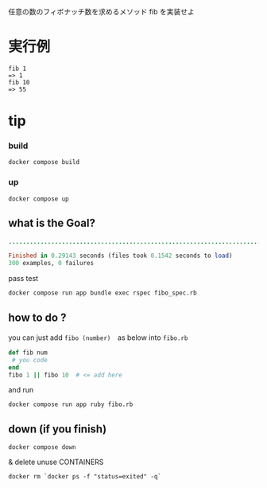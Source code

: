 
任意の数のフィボナッチ数を求めるメソッド fib を実装せよ

# 実行例
```
fib 1
=> 1
fib 10
=> 55
```

# tip
### build
```
docker compose build
```
### up
```
docker compose up
```


##  what is the Goal?
```ruby
............................................................................................................................................................................................................................................................................................................

Finished in 0.29143 seconds (files took 0.1542 seconds to load)
300 examples, 0 failures
```
pass test
```
docker compose run app bundle exec rspec fibo_spec.rb
```


## how to do ?
you can just add `fibo (number)`　as below into `fibo.rb`
```ruby
def fib num
 # you code
end
fibo 1 || fibo 10  # <= add here
```
and run
```
docker compose run app ruby fibo.rb
```



## down (if you finish)
```
docker compose down
```
& delete unuse CONTAINERS
```
docker rm `docker ps -f "status=exited" -q`
```
